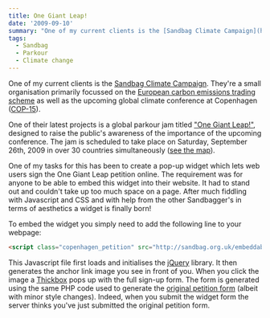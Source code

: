 ```yaml
---
title: One Giant Leap!
date: '2009-09-10'
summary: "One of my current clients is the [Sandbag Climate Campaign](http:&#47;&#47;sandbag.org.uk&#47; \"Sandbag\"). They're a small organisation primarily focussed on the [European carbon emissions trading scheme](http:&#47;&#47;en.wikipedia.org&#47;wiki&#47;European_Union_Emission_Trading_Scheme) as well as the upcoming global climate conference at Copenhagen ([COP-15](http:&#47;&#47;en.cop15.dk&#47;)). \r\n\r\nOne of their latest projects is a global parkour jam titled [\"One Giant Leap!\"](http:&#47;&#47;sandbag.org.uk&#47;campaigns&#47;copenhagen), designed to raise the public's awareness of the importance of the upcoming conference. The jam is scheduled to take place on Saturday, September 26th, 2009 in over 30 countries simultaneously ([see the map](http:&#47;&#47;maps.google.com&#47;maps&#47;ms?ie=UTF8&hl=en&msa=0&msid=108986355714869234623.000471a40042e76d97dc8&ll=26.74561,2.8125&spn=133.559418,303.75&z=2)). \r\n"
tags:
  - Sandbag
  - Parkour
  - Climate change
---
```

One of my current clients is the [Sandbag Climate Campaign](http://sandbag.org.uk/ "Sandbag"). They're a small organisation primarily focussed on the [European carbon emissions trading scheme](http://en.wikipedia.org/wiki/European_Union_Emission_Trading_Scheme) as well as the upcoming global climate conference at Copenhagen ([COP-15](http://en.cop15.dk/)).

One of their latest projects is a global parkour jam titled ["One Giant Leap!"](http://sandbag.org.uk/campaigns/copenhagen), designed to raise the public's awareness of the importance of the upcoming conference. The jam is scheduled to take place on Saturday, September 26th, 2009 in over 30 countries simultaneously ([see the map](http://maps.google.com/maps/ms?ie=UTF8&hl=en&msa=0&msid=108986355714869234623.000471a40042e76d97dc8&ll=26.74561,2.8125&spn=133.559418,303.75&z=2)).
<a id="more"></a><a id="more-488"></a>

One of my tasks for this has been to create a pop-up widget which lets web users sign the One Giant Leap petition online. The requirement was for anyone to be able to embed this widget into their website. It had to stand out and couldn't take up too much space on a page. After much fiddling with Javascript and CSS and with help from the other Sandbagger's in terms of aesthetics a widget is finally born!

To embed the widget you simply need to add the following line to your webpage:

```html
<script class="copenhagen_petition" src="http://sandbag.org.uk/embeddable_widgets/copenhagen_petition.js" type="text/javascript"></script>
```

This Javascript file first loads and initialises the [jQuery](http://jquery.com/) library. It then generates the anchor link image you see in front of you. When you click the image a [Thickbox](http://jquery.com/demo/thickbox/) pops up with the full sign-up form. The form is generated using the same PHP code used to generate the [original petition form](http://sandbag.org.uk/campaigns/copenhagen) (albeit with minor style changes). Indeed, when you submit the widget form the server thinks you've just submitted the original petition form.

